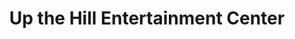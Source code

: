 ---
title: "Up the Hill Entertainment Center"
url: /gbarnga/up-the-hill-entertainment-center/
shop: Lebensmittel
---